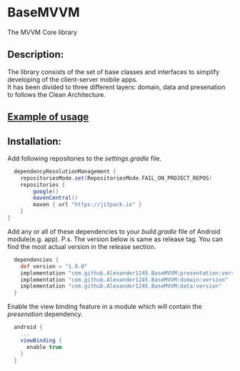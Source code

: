 # BaseMVVM
The MVVM Core library

## Description:
The library consists of the set of base classes and interfaces to simplify developing of the client-server mobile apps. </br>
It has been divided to three different layers: domain, data and presenation to follows the Clean Architecture. </br>


<h2><a href="https://github.com/Alexander1245/BaseMVVM/tree/master/app/src/main/java/com/dart69/basemvvm/main">Example of usage</a></h2>

## Installation:
Add following repositories to the <i>settings.gradle</i> file.
```groovy
  dependencyResolutionManagement {
    repositoriesMode.set(RepositoriesMode.FAIL_ON_PROJECT_REPOS)
    repositories {
        google()
        mavenCentral()
        maven { url "https://jitpack.io" }
    }
}
```

Add any or all of these dependencies to your <i>build.gradle</i> file of Android module(e.g. app).
P.s. The version below is same as release tag. You can find the most actual version in the release section.
```groovy
  dependencies {
    def version = "1.0.0"
    implementation "com.github.Alexander1245.BaseMVVM:presentation:version"
    implementation "com.github.Alexander1245.BaseMVVM:domain:version"
    implementation "com.github.Alexander1245.BaseMVVM:data:version"
  }
```

Enable the view binding feature in a module which will contain the <i>presenation</i> dependency.
```groovy
  android {
    ...
    viewBinding {
      enable true
    }
  }
```
